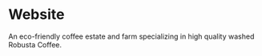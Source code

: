 # Website
An eco-friendly coffee estate and farm specializing in high quality washed Robusta Coffee.
